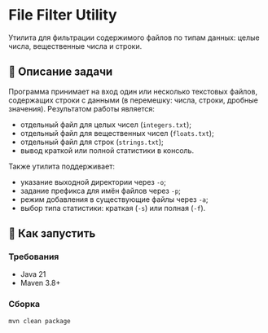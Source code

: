 # File Filter Utility

Утилита для фильтрации содержимого файлов по типам данных: целые числа, вещественные числа и строки.

## 📌 Описание задачи

Программа принимает на вход один или несколько текстовых файлов, содержащих строки с данными (в перемешку: числа, строки, дробные значения). Результатом работы является:

- отдельный файл для целых чисел (`integers.txt`);
- отдельный файл для вещественных чисел (`floats.txt`);
- отдельный файл для строк (`strings.txt`);
- вывод краткой или полной статистики в консоль.

Также утилита поддерживает:

- указание выходной директории через `-o`;
- задание префикса для имён файлов через `-p`;
- режим добавления в существующие файлы через `-a`;
- выбор типа статистики: краткая (`-s`) или полная (`-f`).

## 🚀 Как запустить

### Требования

- Java 21
- Maven 3.8+

### Сборка

```bash
mvn clean package
